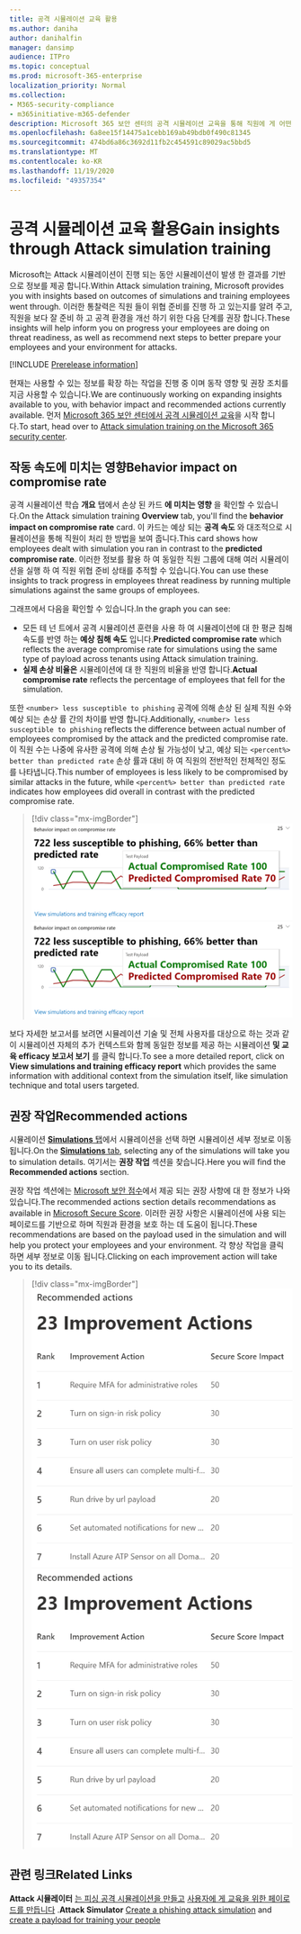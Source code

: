 ```yaml
---
title: 공격 시뮬레이션 교육 활용
ms.author: daniha
author: danihalfin
manager: dansimp
audience: ITPro
ms.topic: conceptual
ms.prod: microsoft-365-enterprise
localization_priority: Normal
ms.collection:
- M365-security-compliance
- m365initiative-m365-defender
description: Microsoft 365 보안 센터의 공격 시뮬레이션 교육을 통해 직원에 게 어떤 영향을 주는지, 그리고 시뮬레이션 및 교육 결과를 통해 통찰력을 얻을 방법을 알아봅니다.
ms.openlocfilehash: 6a8ee15f14475a1cebb169ab49bdb0f490c81345
ms.sourcegitcommit: 474bd6a86c3692d11fb2c454591c89029ac5bbd5
ms.translationtype: MT
ms.contentlocale: ko-KR
ms.lasthandoff: 11/19/2020
ms.locfileid: "49357354"
---
```

# <a name="gain-insights-through-attack-simulation-training"></a><span data-ttu-id="40517-103">공격 시뮬레이션 교육 활용</span><span class="sxs-lookup"><span data-stu-id="40517-103">Gain insights through Attack simulation training</span></span>

<span data-ttu-id="40517-104">Microsoft는 Attack 시뮬레이션이 진행 되는 동안 시뮬레이션이 발생 한 결과를 기반으로 정보를 제공 합니다.</span><span class="sxs-lookup"><span data-stu-id="40517-104">Within Attack simulation training, Microsoft provides you with insights based on outcomes of simulations and training employees went through.</span></span> <span data-ttu-id="40517-105">이러한 통찰력은 직원 들이 위협 준비를 진행 하 고 있는지를 알려 주고, 직원을 보다 잘 준비 하 고 공격 환경을 개선 하기 위한 다음 단계를 권장 합니다.</span><span class="sxs-lookup"><span data-stu-id="40517-105">These insights will help inform you on progress your employees are doing on threat readiness, as well as recommend next steps to better prepare your employees and your environment for attacks.</span></span>

[!INCLUDE [Prerelease information](../includes/prerelease.md)]

<span data-ttu-id="40517-106">현재는 사용할 수 있는 정보를 확장 하는 작업을 진행 중 이며 동작 영향 및 권장 조치를 지금 사용할 수 있습니다.</span><span class="sxs-lookup"><span data-stu-id="40517-106">We are continuously working on expanding insights available to you, with behavior impact and recommended actions currently available.</span></span>
<span data-ttu-id="40517-107">먼저 [Microsoft 365 보안 센터에서 공격 시뮬레이션 교육](https://security.microsoft.com/attacksimulator?viewid=overview)을 시작 합니다.</span><span class="sxs-lookup"><span data-stu-id="40517-107">To start, head over to [Attack simulation training on the Microsoft 365 security center](https://security.microsoft.com/attacksimulator?viewid=overview).</span></span>

## <a name="behavior-impact-on-compromise-rate"></a><span data-ttu-id="40517-108">작동 속도에 미치는 영향</span><span class="sxs-lookup"><span data-stu-id="40517-108">Behavior impact on compromise rate</span></span>

<span data-ttu-id="40517-109">공격 시뮬레이션 학습 **개요** 탭에서 손상 된 카드 **에 미치는 영향** 을 확인할 수 있습니다.</span><span class="sxs-lookup"><span data-stu-id="40517-109">On the Attack simulation training **Overview** tab, you'll find the **behavior impact on compromise rate** card.</span></span> <span data-ttu-id="40517-110">이 카드는 예상 되는 **공격 속도** 와 대조적으로 시뮬레이션을 통해 직원이 처리 한 방법을 보여 줍니다.</span><span class="sxs-lookup"><span data-stu-id="40517-110">This card shows how employees dealt with simulation you ran in contrast to the **predicted compromise rate**.</span></span> <span data-ttu-id="40517-111">이러한 정보를 활용 하 여 동일한 직원 그룹에 대해 여러 시뮬레이션을 실행 하 여 직원 위협 준비 상태를 추적할 수 있습니다.</span><span class="sxs-lookup"><span data-stu-id="40517-111">You can use these insights to track progress in employees threat readiness by running multiple simulations against the same groups of employees.</span></span>

<span data-ttu-id="40517-112">그래프에서 다음을 확인할 수 있습니다.</span><span class="sxs-lookup"><span data-stu-id="40517-112">In the graph you can see:</span></span>

- <span data-ttu-id="40517-113">모든 테 넌 트에서 공격 시뮬레이션 훈련을 사용 하 여 시뮬레이션에 대 한 평균 침해 속도를 반영 하는 **예상 침해 속도** 입니다.</span><span class="sxs-lookup"><span data-stu-id="40517-113">**Predicted compromise rate** which reflects the average compromise rate for simulations using the same type of payload across tenants using Attack simulation training.</span></span>
- <span data-ttu-id="40517-114">**실제 손상 비율은** 시뮬레이션에 대 한 직원의 비율을 반영 합니다.</span><span class="sxs-lookup"><span data-stu-id="40517-114">**Actual compromise rate** reflects the percentage of employees that fell for the simulation.</span></span>

<span data-ttu-id="40517-115">또한 `<number> less susceptible to phishing` 공격에 의해 손상 된 실제 직원 수와 예상 되는 손상 률 간의 차이를 반영 합니다.</span><span class="sxs-lookup"><span data-stu-id="40517-115">Additionally, `<number> less susceptible to phishing` reflects the difference between actual number of employees compromised by the attack and the predicted compromise rate.</span></span> <span data-ttu-id="40517-116">이 직원 수는 나중에 유사한 공격에 의해 손상 될 가능성이 낮고, 예상 되는 `<percent%> better than predicted rate` 손상 률과 대비 하 여 직원의 전반적인 전체적인 정도를 나타냅니다.</span><span class="sxs-lookup"><span data-stu-id="40517-116">This number of employees is less likely to be compromised by similar attacks in the future, while `<percent%> better than predicted rate` indicates how employees did overall in contrast with the predicted compromise rate.</span></span>

> [!div class="mx-imgBorder"]
> <span data-ttu-id="40517-117">![동작 영향 카드 공격 시뮬레이션 교육 개요](../../media/attack-sim-preview-behavior-impact-card.png)</span><span class="sxs-lookup"><span data-stu-id="40517-117">![Behavior impact card on Attack simulation training overview](../../media/attack-sim-preview-behavior-impact-card.png)</span></span>

<span data-ttu-id="40517-118">보다 자세한 보고서를 보려면 시뮬레이션 기술 및 전체 사용자를 대상으로 하는 것과 같이 시뮬레이션 자체의 추가 컨텍스트와 함께 동일한 정보를 제공 하는 시뮬레이션 **및 교육 efficacy 보고서 보기** 를 클릭 합니다.</span><span class="sxs-lookup"><span data-stu-id="40517-118">To see a more detailed report, click on **View simulations and training efficacy report** which provides the same information with additional context from the simulation itself, like simulation technique and total users targeted.</span></span>

## <a name="recommended-actions"></a><span data-ttu-id="40517-119">권장 작업</span><span class="sxs-lookup"><span data-stu-id="40517-119">Recommended actions</span></span>

<span data-ttu-id="40517-120">시뮬레이션 [ **Simulations** 탭](https://security.microsoft.com/attacksimulator?viewid=simulations)에서 시뮬레이션을 선택 하면 시뮬레이션 세부 정보로 이동 됩니다.</span><span class="sxs-lookup"><span data-stu-id="40517-120">On the [**Simulations** tab](https://security.microsoft.com/attacksimulator?viewid=simulations), selecting any of the simulations will take you to simulation details.</span></span> <span data-ttu-id="40517-121">여기서는 **권장 작업** 섹션을 찾습니다.</span><span class="sxs-lookup"><span data-stu-id="40517-121">Here you will find the **Recommended actions** section.</span></span>

<span data-ttu-id="40517-122">권장 작업 섹션에는 [Microsoft 보안 점수](../mtp/microsoft-secure-score.md)에서 제공 되는 권장 사항에 대 한 정보가 나와 있습니다.</span><span class="sxs-lookup"><span data-stu-id="40517-122">The recommended actions section details recommendations as available in [Microsoft Secure Score](../mtp/microsoft-secure-score.md).</span></span> <span data-ttu-id="40517-123">이러한 권장 사항은 시뮬레이션에 사용 되는 페이로드를 기반으로 하며 직원과 환경을 보호 하는 데 도움이 됩니다.</span><span class="sxs-lookup"><span data-stu-id="40517-123">These recommendations are based on the payload used in the simulation and will help you protect your employees and your environment.</span></span> <span data-ttu-id="40517-124">각 향상 작업을 클릭 하면 세부 정보로 이동 됩니다.</span><span class="sxs-lookup"><span data-stu-id="40517-124">Clicking on each improvement action will take you to its details.</span></span>

> [!div class="mx-imgBorder"]
> <span data-ttu-id="40517-125">![공격 시뮬레이션 교육에 대 한 권장 조치 섹션](../../media/attack-sim-preview-recommended-actions.png)</span><span class="sxs-lookup"><span data-stu-id="40517-125">![Recommendation actions section on Attack simulation training](../../media/attack-sim-preview-recommended-actions.png)</span></span>

## <a name="related-links"></a><span data-ttu-id="40517-126">관련 링크</span><span class="sxs-lookup"><span data-stu-id="40517-126">Related Links</span></span>

<span data-ttu-id="40517-127">**Attack 시뮬레이터** [는 피싱 공격 시뮬레이션을 만들고](attack-simulation-training.md) [사용자에 게 교육을 위한 페이로드를 만듭니다](attack-simulation-training-payloads.md) .</span><span class="sxs-lookup"><span data-stu-id="40517-127">**Attack Simulator** [Create a phishing attack simulation](attack-simulation-training.md) and [create a payload for training your people](attack-simulation-training-payloads.md)</span></span>
